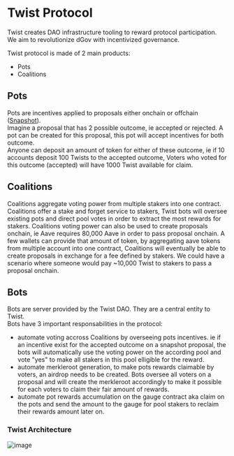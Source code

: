 # Twist Protocol

Twist creates DAO infrastructure tooling to reward protocol participation. We aim to revolutionize dGov with incentivized governance.

Twist protocol is made of 2 main products:

- Pots
- Coalitions

## Pots

Pots are incentives applied to proposals either onchain or offchain ([Snapshot](https://snapshot.org)).  
Imagine a proposal that has 2 possible outcome, ie accepted or rejected. A pot can be created for this proposal, this pot will accept incentives for both outcome.  
Anyone can deposit an amount of token for either of these outcome, ie if 10 accounts deposit 100 Twists to the accepted outcome, Voters who voted for this outcome (accepted) will have 1000 Twist available for claim.

## Coalitions

Coalitions aggregate voting power from multiple stakers into one contract.  
Coalitions offer a stake and forget service to stakers, Twist bots will oversee existing pots and direct pool votes in order to extract the most rewards for stakers.
Coalitions voting power can also be used to create proposals onchain, ie Aave requires 80,000 Aave in order to pass proposal onchain. A few wallets can provide that amount of token, by aggregating aave tokens from multiple account into one contract, Coalitions will eventually be able to create proposals in exchange for a fee defined by stakers. We could have a scenario where someone would pay ~10,000 Twist to stakers to pass a proposal onchain.

## Bots

Bots are server provided by the Twist DAO. They are a central entity to Twist.  
Bots have 3 important responsabilities in the protocol:

- automate voting accross Coalitions by overseeing pots incentives. ie if an incentive exist for the accepted outcome on a snapshot proposal, the bots will automatically use the voting power on the according pool and vote "yes" to make all stakers in this pool elligible for the reward.
- automate merkleroot generation, to make pots rewards claimable by voters, an airdrop needs to be created. Bots oversee all voters on a proposal and will create the merkleroot accordingly to make it possible for each voters to claim their fair amount of rewards.
- automate pot rewards accumulation on the gauge contract aka claim on the pots and send the amount to the gauge for pool stakers to reclaim their rewards amount later on.

### Twist Architecture

![image](https://raw.githubusercontent.com/Twistprotocol/Twist-v2/main/docs/images/Twist-diagram.png?token=GHSAT0AAAAAABOWRQDXC67OTQKH3BTYIMXAYSX6DJQ)
